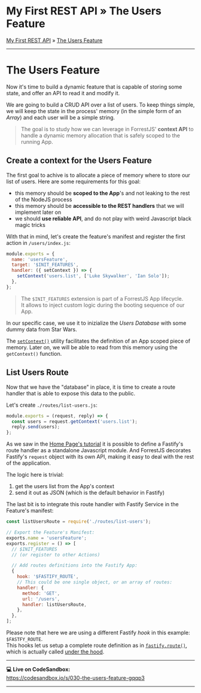 <h1 class="tutorial-step"><span>My First REST API &raquo;</span> The Users Feature</h1>

[My First REST API](../README.md) &raquo; [The Users Feature](./README.md)

---

# The Users Feature

Now it's time to build a dynamic feature that is capable of storing some state, and offer an API to read it and modify it.

We are going to build a CRUD API over a list of users. To keep things simple, we will keep the state in the process' memory (in the simple form of an _Array_) and each user will be a simple string.

> The goal is to study how we can leverage in ForrestJS' **context API** to handle a dynamic memory allocation that is safely scoped to the running App.

## Create a context for the Users Feature

The first goal to achive is to allocate a piece of memory where to store our list of users. Here are some requirements for this goal:

- this memory should be **scoped to the App**'s and not leaking to the rest of the NodeJS process
- this memory should be **accessible to the REST handlers** that we will implement later on
- we should **use reliable API**, and do not play with weird Javascript black magic tricks

With that in mind, let's create the feature's manifest and register the first action in `/users/index.js`:

```js
module.exports = {
  name: 'usersFeature',
  target: '$INIT_FEATURES',
  handler: ({ setContext }) => {
    setContext('users.list', ['Luke Skywalker', 'Ian Solo']);
  },
};
```

> The `$INIT_FEATURES` extension is part of a ForrestJS App lifecycle.  
> It allows to inject custom logic during the booting sequence of our App.

In our specific case, we use it to inizialize the _Users Database_ with some dummy data from Star Wars.

The [`setContext()`](../../../api/app-context/README.md#writing-to-the-context) utility facilitates the definition of an App scoped piece of memory. Later on, we will be able to read from this memory using the `getContext()` function.

## List Users Route

Now that we have the "database" in place, it is time to create a route handler that is able to expose this data to the public.

Let's create `./routes/list-users.js`:

```js
module.exports = (request, reply) => {
  const users = request.getContext('users.list');
  reply.send(users);
};
```

As we saw in the [Home Page's tutorial](../020-fastify-home-page/README.md) it is possible to define a Fastify's route handler as a standalone Javascript module.
And ForrestJS decorates Fastify's `request` object with its own API, making it easy to deal with the rest of the application.

The logic here is trivial:

1. get the users list from the App's context
2. send it out as JSON (which is the default behavior in Fastify)

The last bit is to integrate this route handler with Fastify Service in the Feature's manifest:

```js
const listUsersRoute = require('./routes/list-users');

// Export the Feature's Manifest:
exports.name = 'usersFeature';
exports.register = () => [
  // $INIT_FEATURES
  // (or register to other Actions)

  // Add routes definitions into the Fastify App:
  {
    hook: '$FASTIFY_ROUTE',
    // This could be one single object, or an array of routes:
    handler: {
      method: 'GET',
      url: '/users',
      handler: listUsersRoute,
    },
  },
];
```

Please note that here we are using a different Fastify _hook_ in this example: `$FASTFY_ROUTE`.  
This hooks let us setup a complete route definition as in [`fastify.route()`](https://www.fastify.io/docs/latest/Routes/#full-declaration),
which is actually called [under the hood](https://github.com/forrestjs/forrestjs/blob/master/packages/service-fastify/src/start-service-handler.js#L92).

---

**💻 Live on CodeSandbox:**  
https://codesandbox.io/s/030-the-users-feature-gqqp3

---
